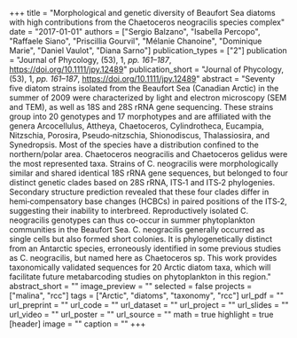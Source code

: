 +++
title = "Morphological and genetic diversity of Beaufort Sea diatoms with high contributions from the Chaetoceros neogracilis species complex"
date = "2017-01-01"
authors = ["Sergio Balzano", "Isabella Percopo", "Raffaele Siano", "Priscillia Gourvil", "Mélanie Chanoine", "Dominique Marie", "Daniel Vaulot", "Diana Sarno"]
publication_types = ["2"]
publication = "Journal of Phycology, (53), 1, _pp. 161–187_, https://doi.org/10.1111/jpy.12489"
publication_short = "Journal of Phycology, (53), 1, _pp. 161–187_, https://doi.org/10.1111/jpy.12489"
abstract = "Seventy five diatom strains isolated from the Beaufort Sea (Canadian Arctic) in the summer of 2009 were characterized by light and electron microscopy (SEM and TEM), as well as 18S and 28S rRNA gene sequencing. These strains group into 20 genotypes and 17 morphotypes and are affiliated with the genera Arcocellulus, Attheya, Chaetoceros, Cylindrotheca, Eucampia, Nitzschia, Porosira, Pseudo‐nitzschia, Shionodiscus, Thalassiosira, and Synedropsis. Most of the species have a distribution confined to the northern/polar area. Chaetoceros neogracilis and Chaetoceros gelidus were the most represented taxa. Strains of C. neogracilis were morphologically similar and shared identical 18S rRNA gene sequences, but belonged to four distinct genetic clades based on 28S rRNA, ITS‐1 and ITS‐2 phylogenies. Secondary structure prediction revealed that these four clades differ in hemi‐compensatory base changes (HCBCs) in paired positions of the ITS‐2, suggesting their inability to interbreed. Reproductively isolated C. neogracilis genotypes can thus co-occur in summer phytoplankton communities in the Beaufort Sea. C. neogracilis generally occurred as single cells but also formed short colonies. It is phylogenetically distinct from an Antarctic species, erroneously identified in some previous studies as C. neogracilis, but named here as Chaetoceros sp. This work provides taxonomically validated sequences for 20 Arctic diatom taxa, which will facilitate future metabarcoding studies on phytoplankton in this region."
abstract_short = ""
image_preview = ""
selected = false
projects = ["malina", "rcc"]
tags = ["Arctic", "diatoms", "taxonomy", "rcc"]
url_pdf = ""
url_preprint = ""
url_code = ""
url_dataset = ""
url_project = ""
url_slides = ""
url_video = ""
url_poster = ""
url_source = ""
math = true
highlight = true
[header]
image = ""
caption = ""
+++
